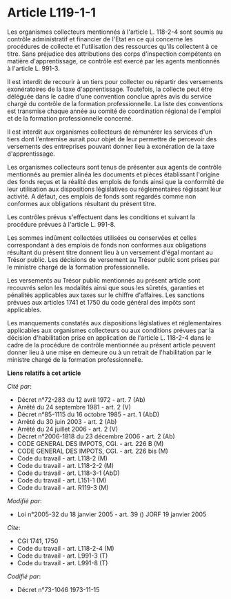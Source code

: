# Article L119-1-1

Les organismes collecteurs mentionnés à l'article L. 118-2-4 sont soumis au contrôle administratif et financier de l'Etat en
ce qui concerne les procédures de collecte et l'utilisation des ressources qu'ils collectent à ce titre. Sans préjudice des
attributions des corps d'inspection compétents en matière d'apprentissage, ce contrôle est exercé par les agents mentionnés à
l'article L. 991-3.

Il est interdit de recourir à un tiers pour collecter ou répartir des versements exonératoires de la taxe d'apprentissage.
Toutefois, la collecte peut être déléguée dans le cadre d'une convention conclue après avis du service chargé du contrôle de
la formation professionnelle. La liste des conventions est transmise chaque année au comité de coordination régional de
l'emploi et de la formation professionnelle concerné.

Il est interdit aux organismes collecteurs de rémunérer les services d'un tiers dont l'entremise aurait pour objet de leur
permettre de percevoir des versements des entreprises pouvant donner lieu à exonération de la taxe d'apprentissage.

Les organismes collecteurs sont tenus de présenter aux agents de contrôle mentionnés au premier alinéa les documents et
pièces établissant l'origine des fonds reçus et la réalité des emplois de fonds ainsi que la conformité de leur utilisation
aux dispositions législatives ou réglementaires régissant leur activité. A défaut, ces emplois de fonds sont regardés comme
non conformes aux obligations résultant du présent titre.

Les contrôles prévus s'effectuent dans les conditions et suivant la procédure prévues à l'article L. 991-8.

Les sommes indûment collectées utilisées ou conservées et celles correspondant à des emplois de fonds non conformes aux
obligations résultant du présent titre donnent lieu à un versement d'égal montant au Trésor public. Les décisions de
versement au Trésor public sont prises par le ministre chargé de la formation professionnelle.

Les versements au Trésor public mentionnés au présent article sont recouvrés selon les modalités ainsi que sous les sûretés,
garanties et pénalités applicables aux taxes sur le chiffre d'affaires. Les sanctions prévues aux articles 1741 et 1750 du
code général des impôts sont applicables.

Les manquements constatés aux dispositions législatives et réglementaires applicables aux organismes collecteurs ou aux
conditions prévues par la décision d'habilitation prise en application de l'article L. 118-2-4 dans le cadre de la procédure
de contrôle mentionnée au présent article peuvent donner lieu à une mise en demeure ou à un retrait de l'habilitation par le
ministre chargé de la formation professionnelle.

**Liens relatifs à cet article**

_Cité par_:

  - Décret n°72-283 du 12 avril 1972 - art. 7 (Ab)
  - Arrêté du 24 septembre 1981 - art. 2 (V)
  - Décret n°85-1115 du 16 octobre 1985 - art. 1 (AbD)
  - Arrêté du 30 juin 2003 - art. 2 (Ab)
  - Arrêté du 24 juillet 2006 - art. 2 (V)
  - Décret n°2006-1818 du 23 décembre 2006 - art. 2 (Ab)
  - CODE GENERAL DES IMPOTS, CGI. - art. 226 B (M)
  - CODE GENERAL DES IMPOTS, CGI. - art. 226 bis (M)
  - Code du travail - art. L118-2 (M)
  - Code du travail - art. L118-2-2 (M)
  - Code du travail - art. L118-3-1 (AbD)
  - Code du travail - art. L151-1 (M)
  - Code du travail - art. R119-3 (M)

_Modifié par_:

  - Loi n°2005-32 du 18 janvier 2005 - art. 39 () JORF 19 janvier 2005

_Cite_:

  - CGI 1741, 1750
  - Code du travail - art. L118-2-4 (M)
  - Code du travail - art. L991-3 (T)
  - Code du travail - art. L991-8 (T)

_Codifié par_:

  - Décret n°73-1046 1973-11-15
